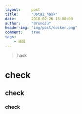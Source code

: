 ```yaml
---
layout:     post
title:      "Dota2_hask"
date:       2018-02-26 15:00:00
author:     "BrunoJu"
header-img: "img/post/docker.png"
comment:    true
tags:
    - 道具
---
```


> hask

# check
## check
### check
